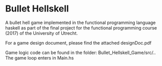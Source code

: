 # Bullet Hellskell
A bullet hell game implemented in the functional programming language haskell as part of the final project for the functional programming course (2017) of the University of Utrecht.

For a game design document, please find the attached designDoc.pdf

Game logic code can be found in the folder: Bullet_Hellskell_Game/src/..
The game loop enters in Main.hs